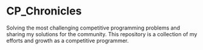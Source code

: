 # CP_Chronicles
Solving the most challenging competitive programming problems and sharing my solutions for the community. This repository is a collection of my efforts and growth as a competitive programmer.

